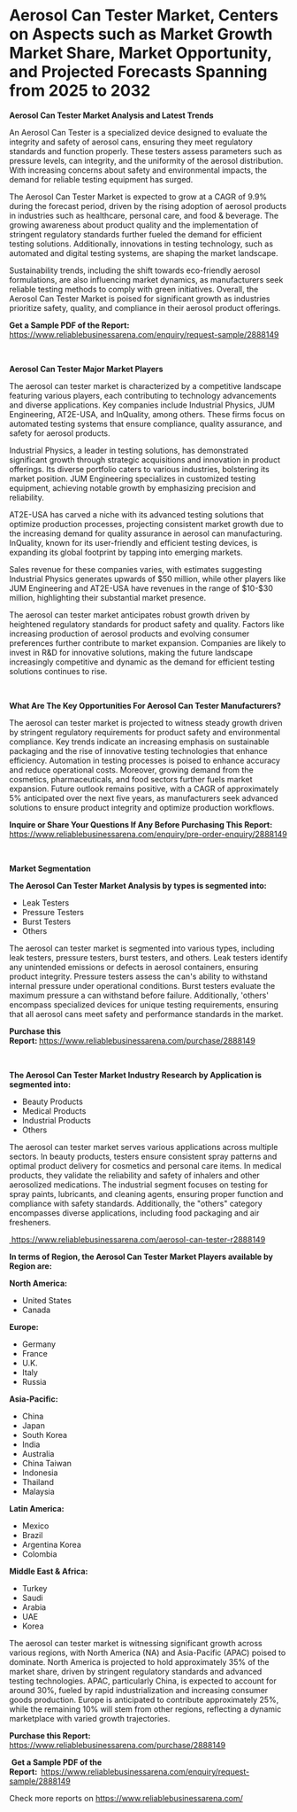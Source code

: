 <p><h1>Aerosol Can Tester Market, Centers on Aspects such as Market Growth Market Share, Market Opportunity, and Projected Forecasts Spanning from 2025 to 2032</h1></p><p><strong>Aerosol Can Tester Market Analysis and Latest Trends</strong></p>
<p><p>An Aerosol Can Tester is a specialized device designed to evaluate the integrity and safety of aerosol cans, ensuring they meet regulatory standards and function properly. These testers assess parameters such as pressure levels, can integrity, and the uniformity of the aerosol distribution. With increasing concerns about safety and environmental impacts, the demand for reliable testing equipment has surged.</p><p>The Aerosol Can Tester Market is expected to grow at a CAGR of 9.9% during the forecast period, driven by the rising adoption of aerosol products in industries such as healthcare, personal care, and food & beverage. The growing awareness about product quality and the implementation of stringent regulatory standards further fueled the demand for efficient testing solutions. Additionally, innovations in testing technology, such as automated and digital testing systems, are shaping the market landscape.</p><p>Sustainability trends, including the shift towards eco-friendly aerosol formulations, are also influencing market dynamics, as manufacturers seek reliable testing methods to comply with green initiatives. Overall, the Aerosol Can Tester Market is poised for significant growth as industries prioritize safety, quality, and compliance in their aerosol product offerings.</p></p>
<p><strong>Get a Sample PDF of the Report:&nbsp;</strong> <a href="https://www.reliablebusinessarena.com/enquiry/request-sample/2888149?utm_campaign=3181&utm_medium=2&utm_source=Github&utm_content=ia&utm_term=14032025&utm_id=aerosol-can-tester">https://www.reliablebusinessarena.com/enquiry/request-sample/2888149</a></p>
<p>&nbsp;</p>
<p><strong>Aerosol Can Tester Major Market Players</strong></p>
<p><p>The aerosol can tester market is characterized by a competitive landscape featuring various players, each contributing to technology advancements and diverse applications. Key companies include Industrial Physics, JUM Engineering, AT2E-USA, and InQuality, among others. These firms focus on automated testing systems that ensure compliance, quality assurance, and safety for aerosol products.</p><p>Industrial Physics, a leader in testing solutions, has demonstrated significant growth through strategic acquisitions and innovation in product offerings. Its diverse portfolio caters to various industries, bolstering its market position. JUM Engineering specializes in customized testing equipment, achieving notable growth by emphasizing precision and reliability.</p><p>AT2E-USA has carved a niche with its advanced testing solutions that optimize production processes, projecting consistent market growth due to the increasing demand for quality assurance in aerosol can manufacturing. InQuality, known for its user-friendly and efficient testing devices, is expanding its global footprint by tapping into emerging markets.</p><p>Sales revenue for these companies varies, with estimates suggesting Industrial Physics generates upwards of $50 million, while other players like JUM Engineering and AT2E-USA have revenues in the range of $10-$30 million, highlighting their substantial market presence.</p><p>The aerosol can tester market anticipates robust growth driven by heightened regulatory standards for product safety and quality. Factors like increasing production of aerosol products and evolving consumer preferences further contribute to market expansion. Companies are likely to invest in R&D for innovative solutions, making the future landscape increasingly competitive and dynamic as the demand for efficient testing solutions continues to rise.</p></p>
<p>&nbsp;</p>
<p><strong>What Are The Key Opportunities For Aerosol Can Tester Manufacturers?</strong></p>
<p><p>The aerosol can tester market is projected to witness steady growth driven by stringent regulatory requirements for product safety and environmental compliance. Key trends indicate an increasing emphasis on sustainable packaging and the rise of innovative testing technologies that enhance efficiency. Automation in testing processes is poised to enhance accuracy and reduce operational costs. Moreover, growing demand from the cosmetics, pharmaceuticals, and food sectors further fuels market expansion. Future outlook remains positive, with a CAGR of approximately 5% anticipated over the next five years, as manufacturers seek advanced solutions to ensure product integrity and optimize production workflows.</p></p>
<p><strong>Inquire or Share Your Questions If Any Before Purchasing This Report:</strong> <a href="https://www.reliablebusinessarena.com/enquiry/pre-order-enquiry/2888149?utm_campaign=3181&utm_medium=2&utm_source=Github&utm_content=ia&utm_term=14032025&utm_id=aerosol-can-tester">https://www.reliablebusinessarena.com/enquiry/pre-order-enquiry/2888149</a></p>
<p>&nbsp;</p>
<p><strong>Market Segmentation</strong></p>
<p><strong>The Aerosol Can Tester Market Analysis by types is segmented into:</strong></p>
<p><ul><li>Leak Testers</li><li>Pressure Testers</li><li>Burst Testers</li><li>Others</li></ul></p>
<p><p>The aerosol can tester market is segmented into various types, including leak testers, pressure testers, burst testers, and others. Leak testers identify any unintended emissions or defects in aerosol containers, ensuring product integrity. Pressure testers assess the can's ability to withstand internal pressure under operational conditions. Burst testers evaluate the maximum pressure a can withstand before failure. Additionally, 'others' encompass specialized devices for unique testing requirements, ensuring that all aerosol cans meet safety and performance standards in the market.</p></p>
<p><strong>Purchase this Report:&nbsp;</strong><a href="https://www.reliablebusinessarena.com/purchase/2888149?utm_campaign=3181&utm_medium=2&utm_source=Github&utm_content=ia&utm_term=14032025&utm_id=aerosol-can-tester">https://www.reliablebusinessarena.com/purchase/2888149</a></p>
<p>&nbsp;</p>
<p><strong>The Aerosol Can Tester Market Industry Research by Application is segmented into:</strong></p>
<p><ul><li>Beauty Products</li><li>Medical Products</li><li>Industrial Products</li><li>Others</li></ul></p>
<p><p>The aerosol can tester market serves various applications across multiple sectors. In beauty products, testers ensure consistent spray patterns and optimal product delivery for cosmetics and personal care items. In medical products, they validate the reliability and safety of inhalers and other aerosolized medications. The industrial segment focuses on testing for spray paints, lubricants, and cleaning agents, ensuring proper function and compliance with safety standards. Additionally, the "others" category encompasses diverse applications, including food packaging and air fresheners.</p></p>
<p><a href="https://www.reliablebusinessarena.com/aerosol-can-tester-r2888149?utm_campaign=3181&utm_medium=2&utm_source=Github&utm_content=ia&utm_term=14032025&utm_id=aerosol-can-tester">&nbsp;https://www.reliablebusinessarena.com/aerosol-can-tester-r2888149</a></p>
<p><strong>In terms of Region, the Aerosol Can Tester Market Players available by Region are:</strong></p>
<p>
    <p> <strong> North America: </strong>
        <ul>
            <li>United States</li>
            <li>Canada</li>
        </ul>
        </p> 
    <p> <strong> Europe: </strong>
        <ul>
            <li>Germany</li>
            <li>France</li>
            <li>U.K.</li>
            <li>Italy</li>
            <li>Russia</li>
        </ul>
        </p> 
    <p> <strong> Asia-Pacific: </strong>
        <ul>
            <li>China</li>
            <li>Japan</li>
            <li>South Korea</li>
            <li>India</li>
            <li>Australia</li>
            <li>China Taiwan</li>
            <li>Indonesia</li>
            <li>Thailand</li>
            <li>Malaysia</li>
        </ul>
        </p> 
    <p> <strong> Latin America: </strong>
        <ul>
            <li>Mexico</li>
            <li>Brazil</li>
            <li>Argentina Korea</li>
            <li>Colombia</li>
        </ul>
        </p> 
    <p> <strong> Middle East & Africa: </strong>
        <ul>
            <li>Turkey</li>
            <li>Saudi</li>
            <li>Arabia</li>
            <li>UAE</li>
            <li>Korea</li>
        </ul>
    </p>
    </p>
<p><p>The aerosol can tester market is witnessing significant growth across various regions, with North America (NA) and Asia-Pacific (APAC) poised to dominate. North America is projected to hold approximately 35% of the market share, driven by stringent regulatory standards and advanced testing technologies. APAC, particularly China, is expected to account for around 30%, fueled by rapid industrialization and increasing consumer goods production. Europe is anticipated to contribute approximately 25%, while the remaining 10% will stem from other regions, reflecting a dynamic marketplace with varied growth trajectories.</p></p>
<p><strong>Purchase this Report: </strong><a href="https://www.reliablebusinessarena.com/purchase/2888149?utm_campaign=3181&utm_medium=2&utm_source=Github&utm_content=ia&utm_term=14032025&utm_id=aerosol-can-tester">https://www.reliablebusinessarena.com/purchase/2888149</a></p>
<p>&nbsp;<strong>Get a Sample PDF of the Report:&nbsp;&nbsp;</strong><a href="https://www.reliablebusinessarena.com/enquiry/request-sample/2888149?utm_campaign=3181&utm_medium=2&utm_source=Github&utm_content=ia&utm_term=14032025&utm_id=aerosol-can-tester">https://www.reliablebusinessarena.com/enquiry/request-sample/2888149</a></p>
<p><strong></strong></p>
<p>Check more reports on <a href="https://www.reliablebusinessarena.com/?utm_campaign=3181&utm_medium=2&utm_source=Github&utm_content=ia&utm_term=14032025&utm_id=aerosol-can-tester">https://www.reliablebusinessarena.com/</a></p>